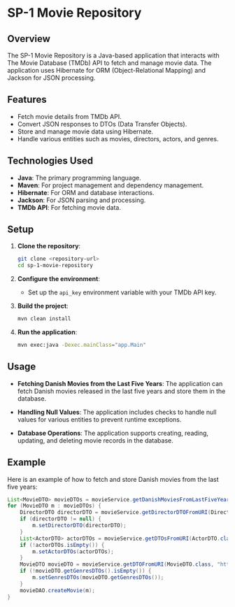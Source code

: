 # SP-1 Movie Repository

## Overview

The SP-1 Movie Repository is a Java-based application that interacts with The Movie Database (TMDb) API to fetch and manage movie data. The application uses Hibernate for ORM (Object-Relational Mapping) and Jackson for JSON processing.

## Features

- Fetch movie details from TMDb API.
- Convert JSON responses to DTOs (Data Transfer Objects).
- Store and manage movie data using Hibernate.
- Handle various entities such as movies, directors, actors, and genres.

## Technologies Used

- **Java**: The primary programming language.
- **Maven**: For project management and dependency management.
- **Hibernate**: For ORM and database interactions.
- **Jackson**: For JSON parsing and processing.
- **TMDb API**: For fetching movie data.

## Setup

1. **Clone the repository**:
    ```sh
    git clone <repository-url>
    cd sp-1-movie-repository
    ```

2. **Configure the environment**:
    - Set up the `api_key` environment variable with your TMDb API key.

3. **Build the project**:
    ```sh
    mvn clean install
    ```

4. **Run the application**:
    ```sh
    mvn exec:java -Dexec.mainClass="app.Main"
    ```

## Usage

- **Fetching Danish Movies from the Last Five Years**:
  The application can fetch Danish movies released in the last five years and store them in the database.

- **Handling Null Values**:
  The application includes checks to handle null values for various entities to prevent runtime exceptions.

- **Database Operations**:
  The application supports creating, reading, updating, and deleting movie records in the database.

## Example

Here is an example of how to fetch and store Danish movies from the last five years:

```java
List<MovieDTO> movieDTOs = movieService.getDanishMoviesFromLastFiveYears("results", "https://api.themoviedb.org/3/discover/movie?with_origin_country=DK");
for (MovieDTO m : movieDTOs) {
    DirectorDTO directorDTO = movieService.getDirectorDTOFromURI(DirectorDTO.class, "crew", "https://api.themoviedb.org/3/movie/" + m.getId() + "/credits");
    if (directorDTO != null) {
        m.setDirectorDTO(directorDTO);
    }
    List<ActorDTO> actorDTOs = movieService.getDTOsFromURI(ActorDTO.class, "cast", "https://api.themoviedb.org/3/movie/" + m.getId() + "/credits");
    if (!actorDTOs.isEmpty()) {
        m.setActorDTOs(actorDTOs);
    }
    MovieDTO movieDTO = movieService.getDTOFromURI(MovieDTO.class, "https://api.themoviedb.org/3/movie/" + m.getId());
    if (!movieDTO.getGenresDTOs().isEmpty()) {
        m.setGenresDTOs(movieDTO.getGenresDTOs());
    }
    movieDAO.createMovie(m);
}
